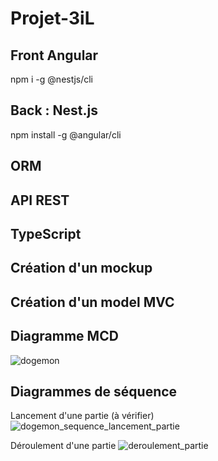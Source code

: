 # Projet-3iL
## Front Angular 

npm i -g @nestjs/cli

## Back :  Nest.js 

npm install -g @angular/cli

## ORM 
## API REST
## TypeScript

## Création d'un mockup

## Création d'un model MVC

## Diagramme MCD
![dogemon](https://user-images.githubusercontent.com/101574941/166457072-7df4762a-9953-4da4-9248-2305bccec948.jpg)

## Diagrammes de séquence
Lancement d'une partie (à vérifier)
![dogemon_sequence_lancement_partie](https://user-images.githubusercontent.com/101574941/166682508-efd7ec0c-734f-482d-8776-60fdf56dfc11.png)

Déroulement d'une partie 
![deroulement_partie](https://user-images.githubusercontent.com/101574941/166699856-7e164897-0df7-4926-b113-6994c0e6b123.png)
